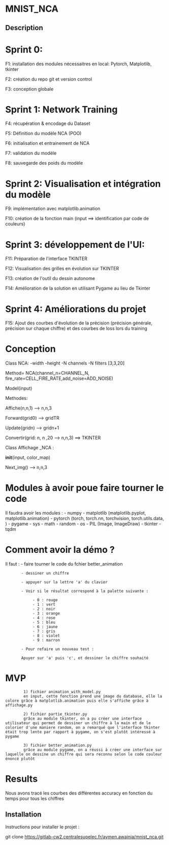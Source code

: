 # MNIST_NCA

## Description

 
#    Sprint 0:

F1: installation des modules nécessaitres en local: Pytorch, Matplotlib, tkinter 

F2: création du repo git et version control

F3: conception globale

#   Sprint 1: Network Training

F4: récupération & encodage du Dataset

F5: Définition du modèle NCA (POO)

F6: initialisation et entrainement de NCA

F7: validation du modèle

F8: sauvegarde des poids du modèle

#    Sprint 2: Visualisation et intégration du modèle 

F9: implémentation avec matplotlib.animation

F10: création de la fonction main (input ==> identification par code de couleurs)

#    Sprint 3: développement de l'UI:

F11: Préparation de l'interface TKINTER

F12: Visualisation des grilles en évolution sur TKINTER

F13: création de l'outil du dessin autonome

F14: Amélioration de la solution en utilisant Pygame au lieu de Tkinter 

#  Sprint 4: Améliorations du projet

F15: Ajout des courbes d'évolution de la précision (précision générale, précision sur chaque chiffre) et des courbes de loss lors du training


#  Conception

 Class NCA: -width  -height  -N channels -N filters [3,3,20]

Method= NCA(channel_n=CHANNEL_N, fire_rate=CELL_FIRE_RATE,add_noise=ADD_NOISE)

Model(input)

Methodes: 

Affiche(n,n,1) --> n,n,3

Forward(grid0) --> gridTR

Update{gridn) --> gridn+1

Convertir(grid: n, n ,20 --> n,n,3)
==> TKINTER

Class Affichage _NCA :

__init__(input, color_map)

Next_img() --> n,n,3


# Modules à avoir poue faire tourner le code 

Il faudra avoir les modules : - numpy
                              - matplotlib (matplotlib.pyplot, matplotlib.animation)
                              - pytorch (torch, torch.nn, torchvision, torch.utils.data, )
                              - pygame
                              - sys
                              - math
                              - random
                              - os
                              - PIL (Image, ImageDraw)
                              - tkinter
                              - tqdm
                              

# Comment avoir la démo ?

Il faut :  - faire tourner le code du fchier better_animation

           - dessiner un chiffre

           - appuyer sur la lettre 'a' du clavier

           - Voir si le résultat correspond à la palette suivante : 
           
                - 0 : rouge
                - 1 : vert
                - 2 : noir
                - 3 : orange
                - 4 : rose
                - 5 : bleu 
                - 6 : jaune 
                - 7 : gris
                - 8 : violet
                - 9 : marron

           - Pour refaire un nouveau test :

           Apuyer sur 'a' puis 'c', et dessiner le chiffre souhaité

# MVP

            1) fichier animation_with_model.py
            en input, cette fonction prend une image du database, elle la colore grâce à matplotlib.animation puis elle s'affiche grâce à affichage.py

            2) fichier partie_tkinter.py
            grâce au module tkinter, on a pu créer une interface utilisateur qui permet de dessiner un chiffre à la main et de le colorier d'une maniere random, on a remarqué que l'interface tkinter était trop lente par rapport à pygame, on s'est plutôt intéressé à pygame

            3) fichier better_animation.py
            grâce au module pygame, on a réussi à créer une interface sur laquelle on dessine un chiffre qui sera reconnu selon le code couleur énoncé plutôt


# Results

Nous avons tracé les courbes des différentes accuracy en fonction du temps pour tous les chiffres



## Installation
Instructions pour installer le projet :

git clone https://gitlab-cw2.centralesupelec.fr/aymen.awainia/mnist_nca.git

